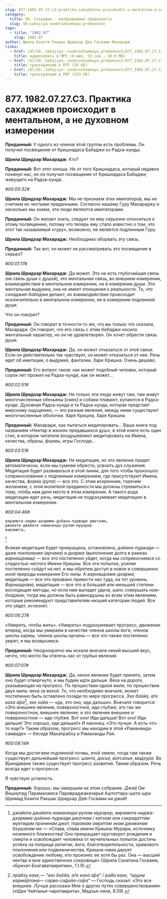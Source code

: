```yaml
---
slug: 877-1982-07-27-c3-praktika-sahadzhiev-proishodit-v-mentalnom-a-ne-duhovnom-izmerenii
category:
  title: 58. Сахаджия - воображаемая преданность
  slug: 58-sahajiya-voobrazhaemaya-predannost
tags:
  - title: "1982.07"
    slug: 1982-07
author: Шрила Бхакти Ракшак Шридхар Дев-Госвами Махарадж
links:
  - href: /dl/58._Sahajiya--voobrazhaemaya_predannost/877_1982.07.27.C3_SridharMj_Praktika_sahadzhiev_proishodit_v_mentalnom_a_ne_duhovnom_izmerenii.mp3
    title: аудиозапись в MP3 (8 мин. 53 сек., 10,9 МБ)
  - href: /dl/58._Sahajiya--voobrazhaemaya_predannost/877_1982.07.27.C3_SridharMj_Praktika_sahadzhiev_proishodit_v_mentalnom_a_ne_duhovnom_izmerenii.rtf
    title: транскрипцию в RTF (93 КБ)
  - href: /dl/58._Sahajiya--voobrazhaemaya_predannost/877_1982.07.27.C3_SridharMj_Praktika_sahadzhiev_proishodit_v_mentalnom_a_ne_duhovnom_izmerenii.pdf
    title: транскрипцию в PDF (153 КБ)
---
```


# 877. 1982.07.27.C3. Практика сахаджиев происходит в ментальном, а не духовном измерении

**Преданный:** У одного из членов этой группы есть проблемы. Он получил посвящение от Кришнадаса Бабаджи из Радха-кунды.

**Шрила Шридхар Махарадж:** Кто?

**Преданный:** Вот этот юноша. Не от того Кришнадаса, который недавно покинул нас, но он получил посвящение от Кришнадаса Бабаджи, живущего на Радха-кунде.

*#00:00:32#*

**Шрила Шридхар Махарадж:** Мы не признаем этих имитаторов, мы не считаем их чистыми преданными. Согласно нашему Гуру Махараджу и насколько мы знаем, эти люди являются имитаторами.

**Преданный:** Он желает знать, следует ли ему серьезно относиться к этому посвящению, потому что теперь ему стало известно о том, что этот так называемый «гуру», возможно, не является подлинным Гуру.

**Шрила Шридхар Махарадж:** Необходимо оборвать эту связь.

**Преданный:** Так вот, он может не рассматривать это посвящение в серьез?

*#00:01:17#*

**Шрила Шридхар Махарадж:** Да может. Это не есть глубочайшая связь (не связь души с душой), это ментальная связь, во внешнем измерении, взаимодействие в ментальном измерении, не в измерении души. Это ментальная выдумка, она не имеет отношения к реальности. То, что *сахаджия-бабаджи* делают, их взаимодействие происходит исключительно в ментальном измерении, не в измерении подлинной души.

Что он говорит?

**Преданный:** Он говорит в точности то же, что вы только что сказали, Махарадж. Он говорит, что его связь с этим *бабаджи* носила ментальный характер, но он не удовлетворен. Он хочет обрести связь души.

**Шрила Шридхар Махарадж:** Да, он может отказаться от этой связи. Если он действительно так чувствует, он может отказаться от нее. Речь идет об имитации, о выдумке, фантазии. Харе Кришна. Очень дешево.

**Преданный:** Его вопрос таков: как может подобный человек, который сорок лет прожил на Радха-кунде, как он может…

*#00:02:51#*

**Шрила Шридхар Махарадж:** Не только эти люди живут там, там живут многочисленные обезьяны [смех] и собаки плавают, купаются в Радха-кунде. Духовная Радха-кунда и та Радха-кунда, которая предстает мирскому ощущению, — это разные явления, между ними существуют многочисленные оболочки. Харе Кришна, Харе Кришна.

**Преданный:** Махарадж, как пытаться медитировать… Ваша книга под названием «Нектар в жизнях предавшихся душ», в этой книге есть один стих, в котором читателя воодушевляют медитировать на Имена, качества, образы, формы, игры Господа…

*#00:03:51#*

**Шрила Шридхар Махарадж:** Не медитация, но это явление придет автоматически, если мы сумеем обрести, усвоить дух служения. Медитация будет развиваться в этой линии, для того чтобы произошло соприкосновение с подлинным измерением, где присутствуют Имена, качества, форма (*рупа*) — все это. С этим искренним, горячим желанием, с этой молитвой преданности мы должны стремиться к тому, чтобы нам дали место в этом измерении. А такого рода медитации идет речь, медитация не подразумевает медитацию в ментальном измерении.

*#00:04:46#*

    вирамита-ниджа-дхармма-дхйана-пуджади джатнам…
    джайати джайати намананда-рупам мурарер
    вирамита…
[^_ftn1]

Всякая медитация будет прекращена, остановлена, *дхйана-пуджади* — даже поклонение (*арчана*) и *дхарма* (выполнение долга в рамках *варнашрамы*) — все это постепенно уйдет, когда мы соприкоснемся со сладостью чистого Имени Кришны. Все эти попытки, усилия постепенно сойдут на нет, и мы обретем доступ в новое и совершенно иной природы измерение Его *лилы.* А *варнашрама-дхарма*, медитация — все это призвано привести нас туда, на тот уровень. *Варнашрама*, медитация — все это в большей или меньшей степени восходящие методы, но если нам выпадет удача, шанс совершать *нам-бхаджан*, тогда мы должны быть равнодушны ко всем этим явлениям, которые рекомендуют представителям низшей категории людей. Все это уйдет, исчезнет.

*#00:06:27#*

«Умереть, чтобы жить». «Умереть» подразумевает прогресс, движение вперед, когда мы умираем в качестве членов школы йоги, членов школы кармы, членов школы *арчаны* — все это также постепенно умрет, и мы возвысимся.

**Преданный:** Неоднократно мы искали вначале некий высший вкус, нечто, что могло бы отвлечь нас от грубых явлений.

*#00:07:07#*

**Шрила Шридхар Махарадж:** Да, некое явление будет принято, затем оно будет отвергнуто, и мы будем идти дальше. Веха на дороге, указывающая на прогресс. По прошествии одной мили, по прошествии двух миль: веха за вехой. То, что необходимо вначале, может постепенно быть оставлено позади по мере прогресса. *Эхо ба̄хйа, а̄ге каха а̄ра*[^_ftn2], *эхо хайа* — «да, это оно, иди дальше». Вначале говорится: «Это внешнее явление, поверхностное, иди глубже; это так же поверхностное, внешнее явление; и это явление внешнее и поверхностное — иди глубже. Вот оно! Иди дальше! Вот оно! Иди дальше! Это хорошо, иди дальше!» И наконец: «Это лучше. А есть что-то еще?» Таким образом, прогресс мы находим в этой «Рамананда-самваде» — беседе Махапрабху и Рамананды Рая.

*#00:08:14#*

Когда мы достигаем подлинной почвы, этой земли, тогда там также существует дальнейший прогресс: *шанта*, *дасья*, *ватсалья*, *мадхура*. Во Вриндаване также существует прогресс развития. Таким образом. Речь всегда идет о прогрессе.

Я чувствую усталость.

**Преданный:** Хорошо, мы завершим на этом собрание. *Джай* Ом Вишнупад Парамахамса Паривраджакачарья Аштоттара-шата-шри Шримад Бхакти Ракшак Шридхар Дев-Госвами *ки джай*!



[^_ftn1]: *джайати джайати намананда-рупам мурарер, вирамита-ниджа-дхармма-дхйана-пуджади джатнам / катхам апи сакридаттам муктидам пранинам джат, парамам амритам экам дживанам бхушанам ме* — «Слава, слава имени Кришна-Мурари, источнику неземного блаженства! Оно прекращает круговорот рождения и смерти и освобождает человека от мучительных попыток достичь успеха на поприще религии, йоги, благотворительности, храмового поклонения или подвижничества. Кришна-нама дарует освобождение любому, кто произнес ее хотя бы раз. Она — высший нектар и мое единственное сокровище» (Шрила Санатана Госвами, «Брихат-Бхагаватамритам», 1.1.9).

[^_ftn2]: *прабху кахе,— “эхо ба̄хйа, а̄ге каха а̄ра” / ра̄йа кахе, “кр̣ш̣н̣е карма̄рпан̣а— сарва-са̄дхйа-са̄ра”* — Господь сказал: «Это все внешнее. Лучше расскажи Мне о других путях совершенствования» («Шри Чайтанья-чаритамрита», Мадхья-лила, 8.59).

